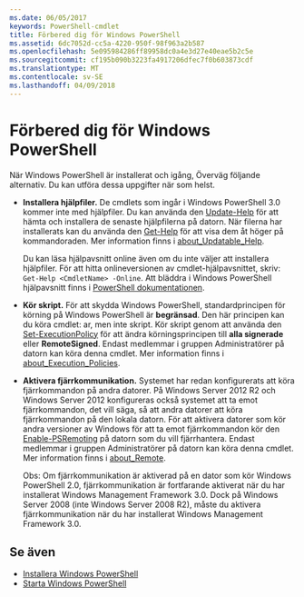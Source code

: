 ```yaml
---
ms.date: 06/05/2017
keywords: PowerShell-cmdlet
title: Förbered dig för Windows PowerShell
ms.assetid: 6dc7052d-cc5a-4220-950f-98f963a2b587
ms.openlocfilehash: 5e095984286ff89958dc0a4e3d27e40eae5b2c5e
ms.sourcegitcommit: cf195b090b3223fa4917206dfec7f0b603873cdf
ms.translationtype: MT
ms.contentlocale: sv-SE
ms.lasthandoff: 04/09/2018
---
```

# <a name="getting-ready-to-use-windows-powershell"></a>Förbered dig för Windows PowerShell
När Windows PowerShell är installerat och igång, Överväg följande alternativ. Du kan utföra dessa uppgifter när som helst.

- **Installera hjälpfiler.** De cmdlets som ingår i Windows PowerShell 3.0 kommer inte med hjälpfiler. Du kan använda den [Update-Help](/powershell/module/microsoft.powershell.core/update-help) för att hämta och installera de senaste hjälpfilerna på datorn. När filerna har installerats kan du använda den [Get-Help](/powershell/module/microsoft.powershell.core/get-help) för att visa dem åt höger på kommandoraden. Mer information finns i [about_Updatable_Help](/powershell/module/microsoft.powershell.core/about/about_updatable_help).

    Du kan läsa hjälpavsnitt online även om du inte väljer att installera hjälpfiler. För att hitta onlineversionen av cmdlet-hjälpavsnittet, skriv: `Get-Help <CmdletName> -Online`. Att bläddra i Windows PowerShell hjälpavsnitt finns i [PowerShell dokumentationen](/powershell/scripting).

- **Kör skript.** För att skydda Windows PowerShell, standardprincipen för körning på Windows PowerShell är **begränsad**. Den här principen kan du köra cmdlet: ar, men inte skript. Kör skript genom att använda den [Set-ExecutionPolicy](/powershell/module/microsoft.powershell.security/set-executionpolicy) för att ändra körningsprincipen till **alla signerade** eller **RemoteSigned**. Endast medlemmar i gruppen Administratörer på datorn kan köra denna cmdlet. Mer information finns i [about_Execution_Policies](/powershell/module/microsoft.powershell.core/about/about_execution_policies).

- **Aktivera fjärrkommunikation.** Systemet har redan konfigurerats att köra fjärrkommandon på andra datorer. På Windows Server 2012 R2 och Windows Server 2012 konfigureras också systemet att ta emot fjärrkommandon, det vill säga, så att andra datorer att köra fjärrkommandon på den lokala datorn. För att aktivera datorer som kör andra versioner av Windows för att ta emot fjärrkommandon kör den [Enable-PSRemoting](/powershell/module/microsoft.powershell.core/enable-psremoting) på datorn som du vill fjärrhantera. Endast medlemmar i gruppen Administratörer på datorn kan köra denna cmdlet. Mer information finns i [about_Remote](/powershell/module/microsoft.powershell.core/about/about_remote).

    Obs: Om fjärrkommunikation är aktiverad på en dator som kör Windows PowerShell 2.0, fjärrkommunikation är fortfarande aktiverat när du har installerat Windows Management Framework 3.0. Dock på Windows Server 2008 (inte Windows Server 2008 R2), måste du aktivera fjärrkommunikation när du har installerat Windows Management Framework 3.0.

## <a name="see-also"></a>Se även
- [Installera Windows PowerShell](../setup/Installing-Windows-PowerShell.md)
- [Starta Windows PowerShell](/powershell/scripting/setup/starting-windows-powershell)